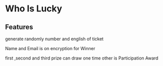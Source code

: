 # Who Is Lucky

## Features

generate randomly number and english of ticket

Name and Email is on encryption for Winner

first ,second and third prize can draw one time
other is Participation Award
